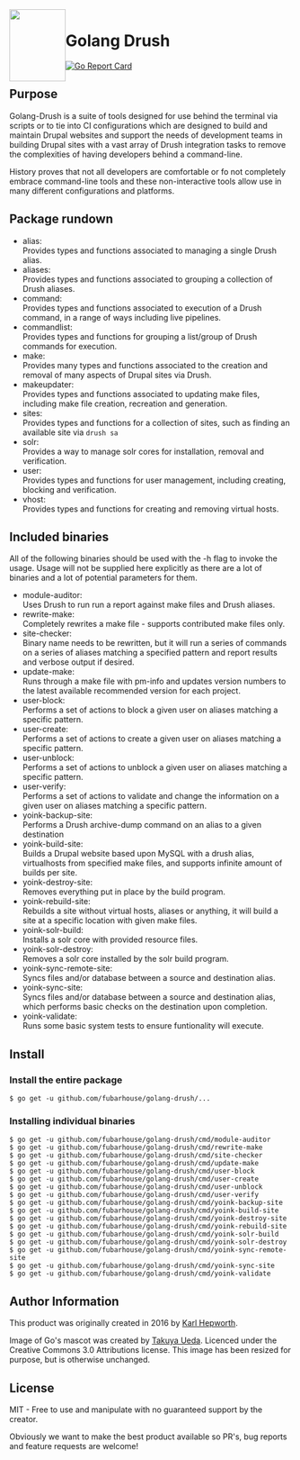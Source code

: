 <img style="float:left" alight="left" height="128px" width="100px" src="https://github.com/fubarhouse/ansible-role-golang/raw/master/gopher.png">

# Golang Drush

[![Go Report Card](https://goreportcard.com/badge/github.com/fubarhouse/golang-drush)](https://goreportcard.com/report/github.com/fubarhouse/golang-drush)

## Purpose

Golang-Drush is a suite of tools designed for use behind the terminal via scripts or to tie into CI configurations which are designed to build and maintain Drupal websites and support the needs of development teams in building Drupal sites with a vast array of Drush integration tasks to remove the complexities of having developers behind a command-line.

History proves that not all developers are comfortable or fo not completely embrace command-line tools and these non-interactive tools allow use in many different configurations and platforms. 

## Package rundown

* alias:  
  Provides types and functions associated to managing a single Drush alias.
* aliases:  
  Provides types and functions associated to grouping a collection of Drush aliases.
* command:  
  Provides types and functions associated to execution of a Drush command, in a range of ways including live pipelines.
* commandlist:  
  Provides types and functions for grouping a list/group of Drush commands for execution.
* make:  
  Provides many types and functions associated to the creation and removal of many aspects of Drupal sites via Drush.
* makeupdater:  
  Provides types and functions associated to updating make files, including make file creation, recreation and generation.
* sites:  
  Provides types and functions for a collection of sites, such as finding an available site via `drush sa`
* solr:  
  Provides a way to manage solr cores for installation, removal and verification.
* user:  
  Provides types and functions for user management, including creating, blocking and verification.
* vhost:  
  Provides types and functions for creating and removing virtual hosts.

## Included binaries

All of the following binaries should be used with the -h flag to invoke the usage. Usage will not be supplied here explicitly as there are a lot of binaries and a lot of potential parameters for them.

* module-auditor:  
  Uses Drush to run run a report against make files and Drush aliases.
* rewrite-make:  
  Completely rewrites a make file - supports contributed make files only.
* site-checker:  
  Binary name needs to be rewritten, but it will run a series of commands on a series of aliases matching a specified pattern and report results and verbose output if desired.
* update-make:  
  Runs through a make file with pm-info and updates version numbers to the latest available recommended version for each project.
* user-block:  
  Performs a set of actions to block a given user on aliases matching a specific pattern.
* user-create:  
  Performs a set of actions to create a given user on aliases matching a specific pattern.
* user-unblock:  
  Performs a set of actions to unblock a given user on aliases matching a specific pattern.
* user-verify:  
  Performs a set of actions to validate and change the information on a given user on aliases matching a specific pattern.
* yoink-backup-site:  
  Performs a Drush archive-dump command on an alias to a given destination
* yoink-build-site:  
  Builds a Drupal website based upon MySQL with a drush alias, virtualhosts from specified make files, and supports infinite amount of builds per site.
* yoink-destroy-site:  
  Removes everything put in place by the build program. 
* yoink-rebuild-site:  
  Rebuilds a site without virtual hosts, aliases or anything, it will build a site at a specific location with given make files.
* yoink-solr-build:  
  Installs a solr core with provided resource files.
* yoink-solr-destroy:  
  Removes a solr core installed by the solr build program.
* yoink-sync-remote-site:  
  Syncs files and/or database between a source and destination alias.
* yoink-sync-site:  
  Syncs files and/or database between a source and destination alias, which performs basic checks on the destination upon completion.
* yoink-validate:  
  Runs some basic system tests to ensure funtionality will execute.

## Install

### Install the entire package
```console
$ go get -u github.com/fubarhouse/golang-drush/...
```

### Installing individual binaries
```console
$ go get -u github.com/fubarhouse/golang-drush/cmd/module-auditor
$ go get -u github.com/fubarhouse/golang-drush/cmd/rewrite-make
$ go get -u github.com/fubarhouse/golang-drush/cmd/site-checker
$ go get -u github.com/fubarhouse/golang-drush/cmd/update-make
$ go get -u github.com/fubarhouse/golang-drush/cmd/user-block
$ go get -u github.com/fubarhouse/golang-drush/cmd/user-create
$ go get -u github.com/fubarhouse/golang-drush/cmd/user-unblock
$ go get -u github.com/fubarhouse/golang-drush/cmd/user-verify
$ go get -u github.com/fubarhouse/golang-drush/cmd/yoink-backup-site
$ go get -u github.com/fubarhouse/golang-drush/cmd/yoink-build-site
$ go get -u github.com/fubarhouse/golang-drush/cmd/yoink-destroy-site
$ go get -u github.com/fubarhouse/golang-drush/cmd/yoink-rebuild-site
$ go get -u github.com/fubarhouse/golang-drush/cmd/yoink-solr-build
$ go get -u github.com/fubarhouse/golang-drush/cmd/yoink-solr-destroy
$ go get -u github.com/fubarhouse/golang-drush/cmd/yoink-sync-remote-site
$ go get -u github.com/fubarhouse/golang-drush/cmd/yoink-sync-site
$ go get -u github.com/fubarhouse/golang-drush/cmd/yoink-validate
```

## Author Information

This product was originally created in 2016 by [Karl Hepworth](https://twitter.com/fubarhouse).

Image of Go's mascot was created by [Takuya Ueda](https://twitter.com/tenntenn). Licenced under the Creative Commons 3.0 Attributions license. This image has been resized for purpose, but is otherwise unchanged.

## License

MIT - Free to use and manipulate with no guaranteed support by the creator.

Obviously we want to make the best product available so PR's, bug reports and feature requests are welcome! 
